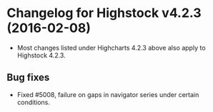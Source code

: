 # Changelog for Highstock v4.2.3 (2016-02-08)
        
- Most changes listed under Highcharts 4.2.3 above also apply to Highstock 4.2.3.

## Bug fixes
- Fixed #5008, failure on gaps in navigator series under certain conditions.
